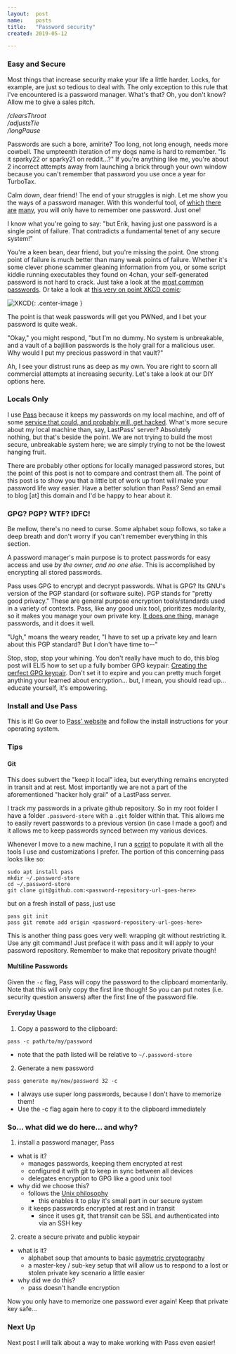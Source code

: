 ```yaml
---
layout:  post
name:    posts
title:   "Password security"
created: 2019-05-12

---
```


### Easy and Secure

Most things that increase security make your life a little harder. Locks, for
example, are just so tedious to deal with. The only exception to this rule that
I've encountered is a password manager. What's that? Oh, you don't know? Allow
me to give a sales pitch.

<i>/clearsThroat</i><br />
<i>/adjustsTie</i><br />
<i>/longPause</i><br />

Passwords are such a bore, amirite? Too long, not long enough, needs more
cowbell. The umpteenth iteration of my dogs name is hard to remember. "Is it
sparky22 or sparky21 on reddit...?" If you're anything like me, you're about
2 incorrect attempts away from launching a brick through your own window because
you can't remember that password you use once a year for TurboTax.

Calm down, dear friend! The end of your struggles is nigh. Let me show you the
ways of a password manager. With this wonderful tool, of
[which](https://www.lastpass.com/) [there](https://keepersecurity.com/)
[are](https://1password.com/) [many](https://www.stickypassword.com/), you will
only have to remember one password. Just one!

I know what you're going to say: "but Erik, having just one password is a single
point of failure. That contradicts a fundamental tenet of any secure system!"

You're a keen bean, dear friend, but you're missing the point. One strong point
of failure is much better than many weak points of failure. Whether it's some
clever phone scammer gleaning information from you, or some script kiddie
running executables they found on 4chan, your self-generated password is
not hard to crack. Just take a look at the [most common
passwords](https://www.cnn.com/2019/04/22/uk/most-common-passwords-scli-gbr-intl/index.html).
Or take a look at [this very on point XKCD comic](https://xkcd.com/936/):

![XKCD](https://imgs.xkcd.com/comics/password_strength.png){: .center-image }

The point is that weak passwords will get you PWNed, and I bet your password is
quite weak.

"Okay," you might respond, "but I'm no dummy. No system is unbreakable, and a
vault of a bajillion passwords is the holy grail for a malicious user. Why would
I put my precious password in that vault?"

Ah, I see your distrust runs as deep as my own. You are right to scorn all
commercial attempts at increasing security. Let's take a look at our DIY options
here.

### Locals Only

I use [Pass](https://www.passwordstore.org/) because it keeps my passwords on my
local machine, and off of some [service that could, and probably will, get
hacked](https://security.harvard.edu/faq/what-if-lastpass-gets-hacked). What's
more secure about my local machine than, say, LastPass' server? Absolutely  
nothing, but that's beside the point. We are not trying to build the most
secure, unbreakable system here; we are simply trying to not be the lowest
hanging fruit.

There are probably other options for locally managed password stores, but the
point of this post is not to compare and contrast them all. The point of this
post is to show you that a little bit of work up front will make your password
life way easier. Have a better solution than Pass? Send an email to blog [at]
this domain and I'd be happy to hear about it.

### GPG? PGP? WTF? IDFC!

Be mellow, there's no need to curse. Some alphabet soup follows, so take a deep
breath and don't worry if you can't remember everything in this section.

A password manager's main purpose is to protect passwords for easy access and
use <i>by the owner, and no one else</i>. This is accomplished by encrypting all
stored passwords. 

Pass uses GPG to encrypt and decrypt passwords. What is GPG? Its GNU's
version of the PGP standard (or software suite). PGP stands for "pretty good
privacy." These are general purpose encryption tools/standards used in a variety
of contexts. Pass, like any good unix tool, prioritizes modularity, so it
makes you manage your own private key. [It does one
thing](https://en.wikipedia.org/wiki/Unix_philosophy#Do_One_Thing_and_Do_It_Well),
manage passwords, and it does it well.

"Ugh," moans the weary reader, "I have to set up a private key and learn about
this PGP standard? But I don't have time to--"

Stop, stop, stop your whining. You don't really have much to do, this blog post
will ELI5 how to set up a fully bomber GPG keypair: [Creating the perfect GPG
keypair](https://alexcabal.com/creating-the-perfect-gpg-keypair). Don't set it
to expire and you can pretty much forget anything your learned about
encryption... but, I mean, you should read up... educate yourself, it's
empowering.

### Install and Use Pass

This is it! Go over to [Pass' website](https://www.passwordstore.org/) and
follow the install instructions for your operating system.

### Tips
#### Git

This does subvert the "keep it local" idea, but everything remains encrypted in
transit and at rest. Most importantly we are not a part of the aforementioned
"hacker holy grail" of a LastPass server.

I track my passwords in a private github repository. So in my root folder I have
a folder `.password-store` with a `.git` folder within that. This allows me to
easily revert passwords to a previous version (in case I made a goof) and it
allows me to keep passwords synced between my various devices.

Whenever I move to a new machine, I run a
[script](https://github.com/ethorne/dotfiles/blob/master/fresh-and-clean-machine.sh)
to populate it with all the tools I use and customizations I prefer. The portion
of this concerning pass looks like so:

```
sudo apt install pass
mkdir ~/.password-store
cd ~/.password-store
git clone git@github.com:<password-repository-url-goes-here>
```

but on a fresh install of pass, just use

```
pass git init
pass git remote add origin <password-repository-url-goes-here>
```

This is another thing pass goes very well: wrapping git without restricting it.
Use any git command! Just preface it with pass and it will apply to your
password repository. Remember to make that repository private though!

#### Multiline Passwords

Given the `-c` flag, Pass will copy the password to the clipboard momentarily.
Note that this will only copy the first line though! So you can put notes (i.e.
security question answers) after the first line of the password file.

#### Everyday Usage

1. Copy a password to the clipboard:
```
pass -c path/to/my/password
```
  - note that the path listed will be relative to `~/.password-store`

2. Generate a new password
```
pass generate my/new/password 32 -c
```
  - I always use super long passwords, because I don't have to memorize them!
  - Use the -c flag again here to copy it to the clipboard immediately

### So... what did we do here... and why?

1. install a password manager, Pass
- what is it?
  - manages passwords, keeping them encrypted at rest
  - configured it with git to keep in sync between all devices
  - delegates encryption to GPG like a good unix tool
- why did we choose this?
  - follows the [Unix philosophy](https://en.wikipedia.org/wiki/Unix_philosophy)
    - this enables it to play it's small part in our secure system
  - it keeps passwords encrypted at rest and in transit
    - since it uses git, that transit can be SSL and authenticated into via an
      SSH key

2. create a secure private and public keypair
- what is it?
  - alphabet soup that amounts to basic [asymetric cryptography](https://en.wikipedia.org/wiki/Public-key_cryptography) 
  - a master-key / sub-key setup that will allow us to respond to a lost or
    stolen private key scenario a little easier
- why did we do this?
  - pass doesn't handle encryption

Now you only have to memorize one password ever again! Keep that private key
safe...

### Next Up

Next post I will talk about a way to make working with Pass even easier!
